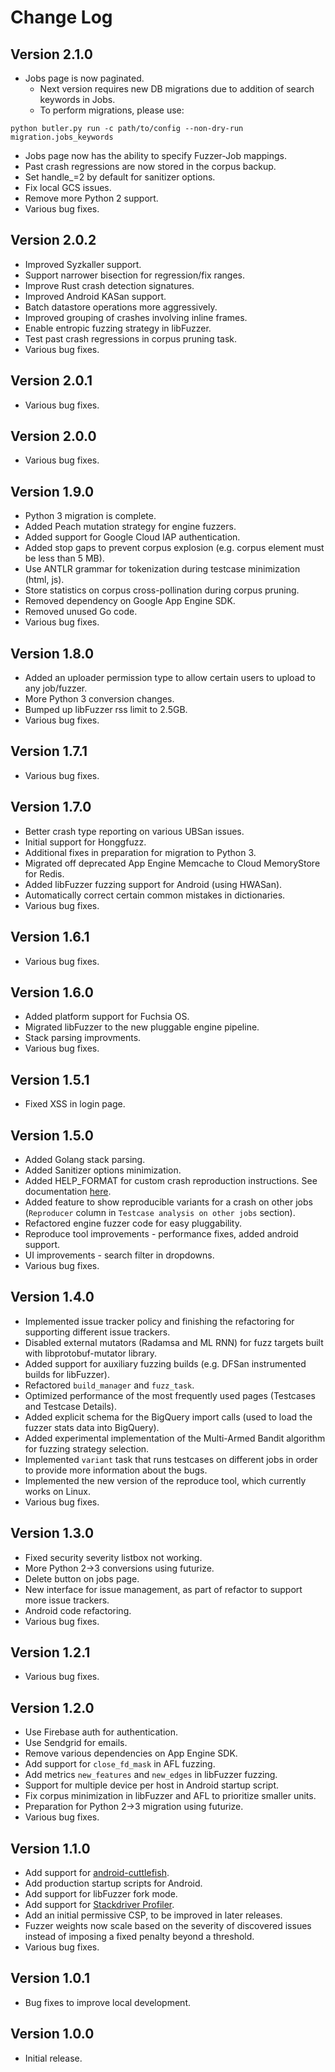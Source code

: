 Change Log
==========

## Version 2.1.0
- Jobs page is now paginated. 
  - Next version requires new DB migrations due to addition of search keywords in Jobs.
  - To perform migrations, please use:
```
python butler.py run -c path/to/config --non-dry-run migration.jobs_keywords
```
- Jobs page now has the ability to specify Fuzzer-Job mappings.
- Past crash regressions are now stored in the corpus backup.
- Set handle_<signal>=2 by default for sanitizer options.
- Fix local GCS issues.
- Remove more Python 2 support.
- Various bug fixes.

## Version 2.0.2
- Improved Syzkaller support.
- Support narrower bisection for regression/fix ranges.
- Improve Rust crash detection signatures.
- Improved Android KASan support.
- Batch datastore operations more aggressively.
- Improved grouping of crashes involving inline frames.
- Enable entropic fuzzing strategy in libFuzzer.
- Test past crash regressions in corpus pruning task.
- Various bug fixes.

## Version 2.0.1
- Various bug fixes.

## Version 2.0.0
- Various bug fixes.

## Version 1.9.0
- Python 3 migration is complete.
- Added Peach mutation strategy for engine fuzzers.
- Added support for Google Cloud IAP authentication.
- Added stop gaps to prevent corpus explosion (e.g. corpus element must be less than 5 MB).
- Use ANTLR grammar for tokenization during testcase minimization (html, js).
- Store statistics on corpus cross-pollination during corpus pruning.
- Removed dependency on Google App Engine SDK.
- Removed unused Go code.
- Various bug fixes.

## Version 1.8.0
- Added an uploader permission type to allow certain users to upload to any job/fuzzer.
- More Python 3 conversion changes.
- Bumped up libFuzzer rss limit to 2.5GB.
- Various bug fixes.

## Version 1.7.1
- Various bug fixes.

## Version 1.7.0
- Better crash type reporting on various UBSan issues.
- Initial support for Honggfuzz.
- Additional fixes in preparation for migration to Python 3.
- Migrated off deprecated App Engine Memcache to Cloud MemoryStore for Redis.
- Added libFuzzer fuzzing support for Android (using HWASan).
- Automatically correct certain common mistakes in dictionaries.
- Various bug fixes.

## Version 1.6.1
- Various bug fixes.

## Version 1.6.0
- Added platform support for Fuchsia OS.
- Migrated libFuzzer to the new pluggable engine pipeline.
- Stack parsing improvments.
- Various bug fixes.

## Version 1.5.1
- Fixed XSS in login page.

## Version 1.5.0
- Added Golang stack parsing.
- Added Sanitizer options minimization.
- Added HELP_FORMAT for custom crash reproduction instructions.
  See documentation [here](configs/test/project.yaml#L99).
- Added feature to show reproducible variants for a crash on other jobs
  (`Reproducer` column in `Testcase analysis on other jobs` section).
- Refactored engine fuzzer code for easy pluggability.
- Reproduce tool improvements - performance fixes, added android support.
- UI improvements - search filter in dropdowns.
- Various bug fixes.

## Version 1.4.0
- Implemented issue tracker policy and finishing the refactoring for supporting
  different issue trackers.
- Disabled external mutators (Radamsa and ML RNN) for fuzz targets built with
  libprotobuf-mutator library.
- Added support for auxiliary fuzzing builds (e.g. DFSan instrumented builds for
  libFuzzer).
- Refactored `build_manager` and `fuzz_task`.
- Optimized performance of the most frequently used pages (Testcases and
  Testcase Details).
- Added explicit schema for the BigQuery import calls (used to load the fuzzer
  stats data into BigQuery).
- Added experimental implementation of the Multi-Armed Bandit algorithm for
  fuzzing strategy selection.
- Implemented `variant` task that runs testcases on different jobs in order to
  provide more information about the bugs.
- Implemented the new version of the reproduce tool, which currently works on
  Linux.
- Various bug fixes.

## Version 1.3.0
- Fixed security severity listbox not working.
- More Python 2->3 conversions using futurize.
- Delete button on jobs page.
- New interface for issue management, as part of refactor to support more issue
  trackers.
- Android code refactoring.
- Various bug fixes.

## Version 1.2.1
- Various bug fixes.

## Version 1.2.0
- Use Firebase auth for authentication.
- Use Sendgrid for emails.
- Remove various dependencies on App Engine SDK.
- Add support for `close_fd_mask` in AFL fuzzing.
- Add metrics `new_features` and `new_edges` in libFuzzer fuzzing.
- Support for multiple device per host in Android startup script.
- Fix corpus minimization in libFuzzer and AFL to prioritize smaller units.
- Preparation for Python 2->3 migration using futurize.
- Various bug fixes.

## Version 1.1.0
- Add support for
  [android-cuttlefish](https://github.com/google/android-cuttlefish).
- Add production startup scripts for Android.
- Add support for libFuzzer fork mode.
- Add support for [Stackdriver Profiler](https://cloud.google.com/profiler/).
- Add an initial permissive CSP, to be improved in later releases.
- Fuzzer weights now scale based on the severity of discovered issues instead of
  imposing a fixed penalty beyond a threshold.
- Various bug fixes.

## Version 1.0.1
- Bug fixes to improve local development.

## Version 1.0.0
- Initial release.
